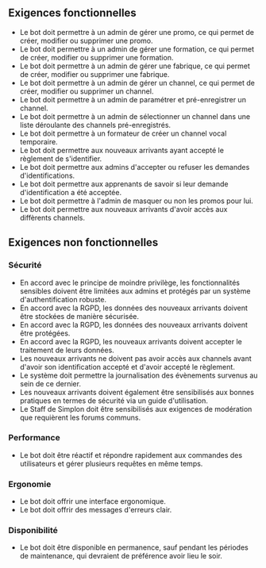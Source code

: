 ## Exigences fonctionnelles

- Le bot doit permettre à un admin de gérer une promo, ce qui permet de créer, modifier ou supprimer une promo.
- Le bot doit permettre à un admin de gérer une formation, ce qui permet de créer, modifier ou supprimer une formation.
- Le bot doit permettre à un admin de gérer une fabrique, ce qui permet de créer, modifier ou supprimer une fabrique.
- Le bot doit permettre à un admin de gérer un channel, ce qui permet de créer, modifier ou supprimer un channel.
- Le bot doit permettre à un admin de paramétrer et pré-enregistrer un channel.
- Le bot doit permettre à un admin de sélectionner un channel dans une liste déroulante des channels pré-enregistrés.
- Le bot doit permettre à un formateur de créer un channel vocal temporaire.
- Le bot doit permettre aux nouveaux arrivants ayant accepté le règlement de s'identifier.
- Le bot doit permettre aux admins d'accepter ou refuser les demandes d'identifications.
- Le bot doit permettre aux apprenants de savoir si leur demande d'identification a été acceptée.
- Le bot doit permettre à l'admin de masquer ou non les promos pour lui.
- Le bot doit permettre aux nouveaux arrivants d'avoir accès aux diffèrents channels.

## Exigences non fonctionnelles

### Sécurité

- En accord avec le principe de moindre privilège, les fonctionnalités sensibles doivent être limitées aux admins et protégés par un système d'authentification robuste.
- En accord avec la RGPD, les données des nouveaux arrivants doivent être stockées de manière sécurisée.
- En accord avec la RGPD, les données des nouveaux arrivants doivent être protégées.
- En accord avec la RGPD, les nouveaux arrivants doivent accepter le traitement de leurs données.
- Les nouveaux arrivants ne doivent pas avoir accès aux channels avant d'avoir son identification accepté et d'avoir accepté le règlement.
- Le système doit permettre la journalisation des évènements survenus au sein de ce dernier.
- Les nouveaux arrivants doivent également être sensibilisés aux bonnes pratiques en termes de sécurité via un guide d'utilisation.
- Le Staff de Simplon doit être sensibilisés aux exigences de modération que requièrent les forums communs.

### Performance

- Le bot doit être réactif et répondre rapidement  aux commandes des utilisateurs et gérer plusieurs requêtes en même temps.

### Ergonomie

- Le bot doit offrir une interface ergonomique. 
- Le bot doit offrir des messages d'erreurs clair.

### Disponibilité

- Le bot doit être disponible en permanence, sauf pendant les périodes de maintenance, qui devraient de préférence avoir lieu le soir.